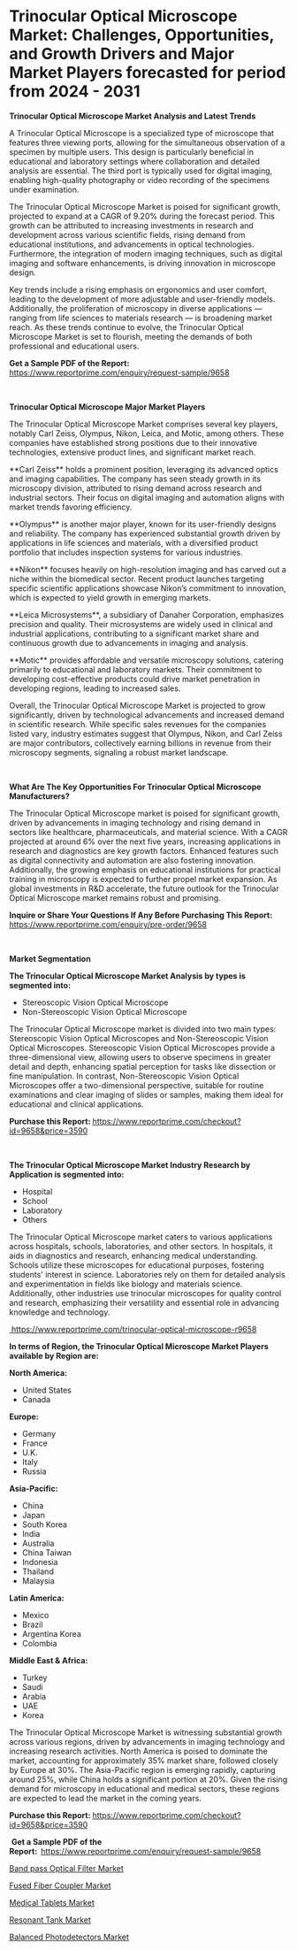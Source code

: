 <p><h1>Trinocular Optical Microscope Market: Challenges, Opportunities, and Growth Drivers and Major Market Players forecasted for period from 2024 - 2031</h1></p><p><strong>Trinocular Optical Microscope Market Analysis and Latest Trends</strong></p>
<p><p>A Trinocular Optical Microscope is a specialized type of microscope that features three viewing ports, allowing for the simultaneous observation of a specimen by multiple users. This design is particularly beneficial in educational and laboratory settings where collaboration and detailed analysis are essential. The third port is typically used for digital imaging, enabling high-quality photography or video recording of the specimens under examination.</p><p>The Trinocular Optical Microscope Market is poised for significant growth, projected to expand at a CAGR of 9.20% during the forecast period. This growth can be attributed to increasing investments in research and development across various scientific fields, rising demand from educational institutions, and advancements in optical technologies. Furthermore, the integration of modern imaging techniques, such as digital imaging and software enhancements, is driving innovation in microscope design. </p><p>Key trends include a rising emphasis on ergonomics and user comfort, leading to the development of more adjustable and user-friendly models. Additionally, the proliferation of microscopy in diverse applications — ranging from life sciences to materials research — is broadening market reach. As these trends continue to evolve, the Trinocular Optical Microscope Market is set to flourish, meeting the demands of both professional and educational users.</p></p>
<p><strong>Get a Sample PDF of the Report:&nbsp;</strong> <a href="https://www.reportprime.com/enquiry/request-sample/9658?utm_campaign=1899&utm_medium=2&utm_source=Github&utm_content=ia&utm_term=25122024&utm_id=trinocular-optical-microscope">https://www.reportprime.com/enquiry/request-sample/9658</a></p>
<p>&nbsp;</p>
<p><strong>Trinocular Optical Microscope Major Market Players</strong></p>
<p><p>The Trinocular Optical Microscope Market comprises several key players, notably Carl Zeiss, Olympus, Nikon, Leica, and Motic, among others. These companies have established strong positions due to their innovative technologies, extensive product lines, and significant market reach.</p><p>**Carl Zeiss** holds a prominent position, leveraging its advanced optics and imaging capabilities. The company has seen steady growth in its microscopy division, attributed to rising demand across research and industrial sectors. Their focus on digital imaging and automation aligns with market trends favoring efficiency.</p><p>**Olympus** is another major player, known for its user-friendly designs and reliability. The company has experienced substantial growth driven by applications in life sciences and materials, with a diversified product portfolio that includes inspection systems for various industries.</p><p>**Nikon** focuses heavily on high-resolution imaging and has carved out a niche within the biomedical sector. Recent product launches targeting specific scientific applications showcase Nikon’s commitment to innovation, which is expected to yield growth in emerging markets.</p><p>**Leica Microsystems**, a subsidiary of Danaher Corporation, emphasizes precision and quality. Their microsystems are widely used in clinical and industrial applications, contributing to a significant market share and continuous growth due to advancements in imaging and analysis.</p><p>**Motic** provides affordable and versatile microscopy solutions, catering primarily to educational and laboratory markets. Their commitment to developing cost-effective products could drive market penetration in developing regions, leading to increased sales.</p><p>Overall, the Trinocular Optical Microscope Market is projected to grow significantly, driven by technological advancements and increased demand in scientific research. While specific sales revenues for the companies listed vary, industry estimates suggest that Olympus, Nikon, and Carl Zeiss are major contributors, collectively earning billions in revenue from their microscopy segments, signaling a robust market landscape.</p></p>
<p>&nbsp;</p>
<p><strong>What Are The Key Opportunities For Trinocular Optical Microscope Manufacturers?</strong></p>
<p><p>The Trinocular Optical Microscope market is poised for significant growth, driven by advancements in imaging technology and rising demand in sectors like healthcare, pharmaceuticals, and material science. With a CAGR projected at around 6% over the next five years, increasing applications in research and diagnostics are key growth factors. Enhanced features such as digital connectivity and automation are also fostering innovation. Additionally, the growing emphasis on educational institutions for practical training in microscopy is expected to further propel market expansion. As global investments in R&D accelerate, the future outlook for the Trinocular Optical Microscope market remains robust and promising.</p></p>
<p><strong>Inquire or Share Your Questions If Any Before Purchasing This Report:</strong> <a href="https://www.reportprime.com/enquiry/pre-order/9658?utm_campaign=1899&utm_medium=2&utm_source=Github&utm_content=ia&utm_term=25122024&utm_id=trinocular-optical-microscope">https://www.reportprime.com/enquiry/pre-order/9658</a></p>
<p>&nbsp;</p>
<p><strong>Market Segmentation</strong></p>
<p><strong>The Trinocular Optical Microscope Market Analysis by types is segmented into:</strong></p>
<p><ul><li>Stereoscopic Vision Optical Microscope</li><li>Non-Stereoscopic Vision Optical Microscope</li></ul></p>
<p><p>The Trinocular Optical Microscope market is divided into two main types: Stereoscopic Vision Optical Microscopes and Non-Stereoscopic Vision Optical Microscopes. Stereoscopic Vision Optical Microscopes provide a three-dimensional view, allowing users to observe specimens in greater detail and depth, enhancing spatial perception for tasks like dissection or fine manipulation. In contrast, Non-Stereoscopic Vision Optical Microscopes offer a two-dimensional perspective, suitable for routine examinations and clear imaging of slides or samples, making them ideal for educational and clinical applications.</p></p>
<p><strong>Purchase this Report:&nbsp;</strong><a href="https://www.reportprime.com/checkout?id=9658&price=3590&utm_campaign=1899&utm_medium=2&utm_source=Github&utm_content=ia&utm_term=25122024&utm_id=trinocular-optical-microscope">https://www.reportprime.com/checkout?id=9658&price=3590</a></p>
<p>&nbsp;</p>
<p><strong>The Trinocular Optical Microscope Market Industry Research by Application is segmented into:</strong></p>
<p><ul><li>Hospital</li><li>School</li><li>Laboratory</li><li>Others</li></ul></p>
<p><p>The Trinocular Optical Microscope market caters to various applications across hospitals, schools, laboratories, and other sectors. In hospitals, it aids in diagnostics and research, enhancing medical understanding. Schools utilize these microscopes for educational purposes, fostering students' interest in science. Laboratories rely on them for detailed analysis and experimentation in fields like biology and materials science. Additionally, other industries use trinocular microscopes for quality control and research, emphasizing their versatility and essential role in advancing knowledge and technology.</p></p>
<p><a href="https://www.reportprime.com/trinocular-optical-microscope-r9658?utm_campaign=1899&utm_medium=2&utm_source=Github&utm_content=ia&utm_term=25122024&utm_id=trinocular-optical-microscope">&nbsp;https://www.reportprime.com/trinocular-optical-microscope-r9658</a></p>
<p><strong>In terms of Region, the Trinocular Optical Microscope Market Players available by Region are:</strong></p>
<p>
    <p> <strong> North America: </strong>
        <ul>
            <li>United States</li>
            <li>Canada</li>
        </ul>
        </p> 
    <p> <strong> Europe: </strong>
        <ul>
            <li>Germany</li>
            <li>France</li>
            <li>U.K.</li>
            <li>Italy</li>
            <li>Russia</li>
        </ul>
        </p> 
    <p> <strong> Asia-Pacific: </strong>
        <ul>
            <li>China</li>
            <li>Japan</li>
            <li>South Korea</li>
            <li>India</li>
            <li>Australia</li>
            <li>China Taiwan</li>
            <li>Indonesia</li>
            <li>Thailand</li>
            <li>Malaysia</li>
        </ul>
        </p> 
    <p> <strong> Latin America: </strong>
        <ul>
            <li>Mexico</li>
            <li>Brazil</li>
            <li>Argentina Korea</li>
            <li>Colombia</li>
        </ul>
        </p> 
    <p> <strong> Middle East & Africa: </strong>
        <ul>
            <li>Turkey</li>
            <li>Saudi</li>
            <li>Arabia</li>
            <li>UAE</li>
            <li>Korea</li>
        </ul>
    </p>
    </p>
<p><p>The Trinocular Optical Microscope Market is witnessing substantial growth across various regions, driven by advancements in imaging technology and increasing research activities. North America is poised to dominate the market, accounting for approximately 35% market share, followed closely by Europe at 30%. The Asia-Pacific region is emerging rapidly, capturing around 25%, while China holds a significant portion at 20%. Given the rising demand for microscopy in educational and medical sectors, these regions are expected to lead the market in the coming years.</p></p>
<p><strong>Purchase this Report: </strong><a href="https://www.reportprime.com/checkout?id=9658&price=3590&utm_campaign=1899&utm_medium=2&utm_source=Github&utm_content=ia&utm_term=25122024&utm_id=trinocular-optical-microscope">https://www.reportprime.com/checkout?id=9658&price=3590</a></p>
<p>&nbsp;<strong>Get a Sample PDF of the Report:&nbsp;&nbsp;</strong><a href="https://www.reportprime.com/enquiry/request-sample/9658?utm_campaign=1899&utm_medium=2&utm_source=Github&utm_content=ia&utm_term=25122024&utm_id=trinocular-optical-microscope">https://www.reportprime.com/enquiry/request-sample/9658</a></p>
<p><strong></strong></p>
<p><p><a href="https://www.linkedin.com/pulse/comprehensive-evaluation-band-pass-optical-filter-market-size-3cvee?utm_campaign=1899&utm_medium=2&utm_source=Github&utm_content=ia&utm_term=25122024&utm_id=trinocular-optical-microscope">Band pass Optical Filter Market</a></p><p><a href="https://www.linkedin.com/pulse/comprehensive-analysis-fused-fiber-coupler-market-projected-cagr-rwx2e?utm_campaign=1899&utm_medium=2&utm_source=Github&utm_content=ia&utm_term=25122024&utm_id=trinocular-optical-microscope">Fused Fiber Coupler Market</a></p><p><a href="https://www.linkedin.com/pulse/forecasting-medical-tablets-market-growth-63-cagr-projections-gn0rc?utm_campaign=1899&utm_medium=2&utm_source=Github&utm_content=ia&utm_term=25122024&utm_id=trinocular-optical-microscope">Medical Tablets Market</a></p><p><a href="https://www.linkedin.com/pulse/regulatory-insights-resonant-tank-market-2024-2031-policies-eswfe?utm_campaign=1899&utm_medium=2&utm_source=Github&utm_content=ia&utm_term=25122024&utm_id=trinocular-optical-microscope">Resonant Tank Market</a></p><p><a href="https://www.linkedin.com/pulse/balanced-photodetectors-market-analysis-new-trends-size-growth-29tne?utm_campaign=1899&utm_medium=2&utm_source=Github&utm_content=ia&utm_term=25122024&utm_id=trinocular-optical-microscope">Balanced Photodetectors Market</a></p></p>